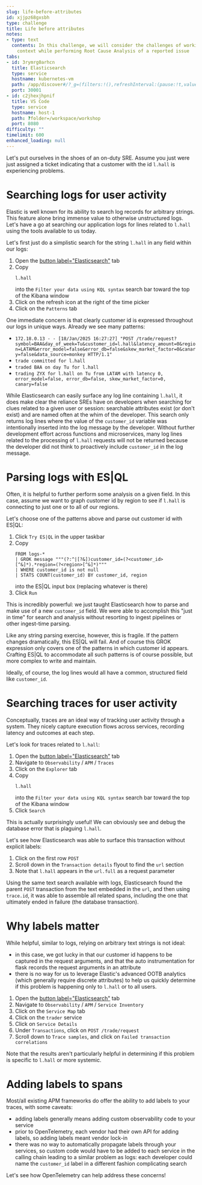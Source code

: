 ```yaml
---
slug: life-before-attributes
id: xjjpz68gxsbh
type: challenge
title: Life before attributes
notes:
- type: text
  contents: In this challenge, we will consider the challenges of working with limited
    context while performing Root Cause Analysis of a reported issue
tabs:
- id: 3rymrg0arhcn
  title: Elasticsearch
  type: service
  hostname: kubernetes-vm
  path: /app/discover#/?_g=(filters:!(),refreshInterval:(pause:!t,value:60000),time:(from:now-15m,to:now))&_a=(columns:!(),dataSource:(dataViewId:'logs-*',type:dataView),filters:!(),hideChart:!f,interval:auto,query:(language:kuery,query:''),sort:!(!('@timestamp',desc)))
  port: 30001
- id: c2jhexjhpnif
  title: VS Code
  type: service
  hostname: host-1
  path: ?folder=/workspace/workshop
  port: 8080
difficulty: ""
timelimit: 600
enhanced_loading: null
---
```

Let's put ourselves in the shoes of an on-duty SRE. Assume you just were just assigned a ticket indicating that a customer with the id `l.hall` is experiencing problems.

Searching logs for user activity
===
Elastic is well known for its ability to search log records for arbitrary strings. This feature alone bring immense value to otherwise unstructured logs. Let's have a go at searching our application logs for lines related to `l.hall` using the tools available to us today.

Let's first just do a simplistic search for the string `l.hall` in any field within our logs:
1. Open the [button label="Elasticsearch"](tab-1) tab
2. Copy
    ```kql
    l.hall
    ```
    into the `Filter your data using KQL syntax` search bar toward the top of the Kibana window
3. Click on the refresh icon at the right of the time picker
4. Click on the `Patterns` tab

One immediate concern is that clearly customer id is expressed throughout our logs in unique ways. Already we see many patterns:
* `172.18.0.13 - - [18/Jan/2025 16:27:27] "POST /trade/request?symbol=BAA&day_of_week=Tu&customer_id=l.hall&latency_amount=0&region=LATAM&error_model=false&error_db=false&skew_market_factor=0&canary=false&data_source=monkey HTTP/1.1"`
* `trade committed for l.hall`
* `traded BAA on day Tu for l.hall`
* `trading ZYX for l.hall on Tu from LATAM with latency 0, error_model=false, error_db=false, skew_market_factor=0, canary=false`

While Elasticsearch can easily surface any log line containing `l.hall`, it does make clear the reliance SREs have on developers when searching for clues related to a given user or session: searchable attributes exist (or don't exist) and are named often at the whim of the developer. This search only returns log lines where the value of the `customer_id` variable was intentionally inserted into the log message by the developer. Without further development effort across functions and microservices, many log lines related to the processing of `l.hall` requests will not be returned because the developer did not think to proactively include `customer_id` in the log message.

# Parsing logs with ES|QL
Often, it is helpful to further perform some analysis on a given field. In this case, assume we want to graph customer id by region to see if `l.hall` is connecting to just one or to all of our regions.

Let's choose one of the patterns above and parse out customer id with ES|QL:
1. Click `Try ES|QL` in the upper taskbar
2. Copy
    ```es|ql
    FROM logs-*
    | GROK message """(?:^|[?&])customer_id=(?<customer_id>[^&]*).*region=(?<region>[^&]*)"""
    | WHERE customer_id is not null
    | STATS COUNT(customer_id) BY customer_id, region
    ```
    into the ES|QL input box (replacing whatever is there)
3. Click `Run`

This is incredibly powerful: we just taught Elasticsearch how to parse and make use of a new `customer_id` field. We were able to accomplish this "just in time" for search and analysis without resorting to ingest pipelines or other ingest-time parsing.

Like any string parsing exercise, however, this is fragile. If the pattern changes dramatically, this ES|QL will fail. And of course this GROK expression only covers one of the patterns in which customer id appears. Crafting ES|QL to accommodate all such patterns is of course possible, but more complex to write and maintain.

Ideally, of course, the log lines would all have a common, structured field like `customer_id`.

Searching traces for user activity
===
Conceptually, traces are an ideal way of tracking user activity through a system. They nicely capture execution flows across services, recording latency and outcomes at each step.

Let's look for traces related to `l.hall`:
1. Open the [button label="Elasticsearch"](tab-1) tab
2. Navigate to `Observability` / `APM` / `Traces`
3. Click on the `Explorer` tab
4. Copy
    ```kql
    l.hall
    ```
    into the `Filter your data using KQL syntax` search bar toward the top of the Kibana window
5. Click `Search`


This is actually surprisingly useful! We can obviously see and debug the database error that is plaguing `l.hall`.

Let's see how Elasticsearch was able to surface this transaction without explicit labels:
1. Click on the first row `POST`
2. Scroll down in the `Transaction details` flyout to find the `url` section
3. Note that `l.hall` appears in the `url.full` as a request parameter

Using the same text search available with logs, Elasticsearch found the parent `POST` transaction from the text embedded in the `url`, and then using `trace.id`, it was able to assemble all related spans, including the one that ultimately ended in failure (the database transaction).

# Why labels matter

While helpful, similar to logs, relying on arbitrary text strings is not ideal:
* in this case, we got lucky in that our customer id happens to be captured in the request arguments, and that the auto instrumentation for flask records the request arguments in an attribute
* there is no way for us to leverage Elastic's advanced OOTB analytics (which generally require discrete attributes) to help us quickly determine if this problem is happening only to `l.hall` or to all users.

1. Open the [button label="Elasticsearch"](tab-1) tab
2. Navigate to `Observability` / `APM` / `Service Inventory`
3. Click on the `Service Map` tab
4. Click on the `trader` service
5. Click on `Service Details`
5. Under `Transactions`, click on `POST /trade/request`
6. Scroll down to `Trace samples`, and click on `Failed transaction correlations`

Note that the results aren't particularly helpful in determining if this problem is specific to `l.hall` or more systemic.

Adding labels to spans
===

Most/all existing APM frameworks do offer the ability to add labels to your traces, with some caveats:
* adding labels generally means adding custom observability code to your service
* prior to OpenTelemetry, each vendor had their own API for adding labels, so adding labels meant vendor lock-in
* there was no way to automatically propagate labels through your services, so custom code would have to be added to each service in the calling chain leading to a similar problem as logs: each developer could name the `customer_id` label in a different fashion complicating search

Let's see how OpenTelemetry can help address these concerns!
